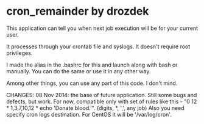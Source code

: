 cron_remainder by drozdek
============================

This application can tell you when next job execution will be for your current user.

It processes through your crontab file and syslogs. It doesn't require root privileges.

I made the alias in the .bashrc for this and launch along with bash or manually.
You can do the same or use it in any other way.

Among other things, you can use any part of this code. I don't mind.

CHANGES:
08 Nov 2014: the base of future application. Still some bugs and defects, but work.
For now, compatible only with set of rules like this -
"0 12 * 1,3,7,10,12 * echo 'Donate blood.'". (digits, *, ',', any job)
Also you need specify cron logs destination.
For CentOS it will be '/var/log/cron'.
